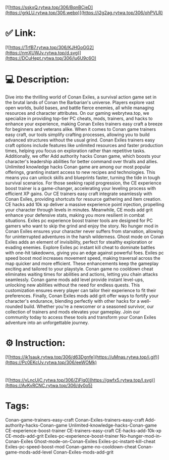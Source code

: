 [![https://sskxQ.rytwa.top/306/BqnBCjeD](https://grkLU.rytwa.top/306.webp)](https://i2g2ag.rytwa.top/306/ohPVLR)
# ✅ Link:
[![https://TrfB7.rytwa.top/306/KJHGoGG2](https://nmXUWJv.rytwa.top/d.svg)](https://DCuHept.rytwa.top/306/lu6U9c6O)
# 💻 Description:
Dive into the thrilling world of Conan Exiles, a survival action game set in the brutal lands of Conan the Barbarian's universe. Players explore vast open worlds, build bases, and battle fierce enemies, all while managing resources and character attributes. On our gaming webrytwa.top, we specialize in providing top-tier PC cheats, mods, trainers, and hacks to enhance your experience, making Conan Exiles trainers easy craft a breeze for beginners and veterans alike.
When it comes to Conan game trainers easy craft, our tools simplify crafting processes, allowing you to build advanced structures without the usual grind. Conan Exiles trainers easy craft options include features like unlimited resources and faster production times, helping you focus on exploration rather than repetitive tasks. Additionally, we offer Add authority hacks Conan game, which boosts your character's leadership abilities for better command over thralls and allies.
Unlimited knowledge hacks Conan game are among our most popular offerings, granting instant access to new recipes and technologies. This means you can unlock skills and blueprints faster, turning the tide in tough survival scenarios. For those seeking rapid progression, the CE experience boost trainer is a game-changer, accelerating your leveling process with efficient XP gains.
Our CE trainers easy craft integrate seamlessly with Conan Exiles, providing shortcuts for resource gathering and item creation. CE hacks add 10k xp deliver a massive experience point injection, propelling your character through levels in minutes. Meanwhile, CE mods add grit enhance your defensive stats, making you more resilient in combat situations.
Exiles pc experience boost trainer tools are designed for PC gamers who want to skip the grind and enjoy the story. No hunger mod in Conan Exiles ensures your character never suffers from starvation, allowing for uninterrupted adventures in the harsh wilderness. Ghost mode on Conan Exiles adds an element of invisibility, perfect for stealthy exploration or evading enemies.
Explore Exiles pc instant kill cheat to dominate battles with one-hit takedowns, giving you an edge against powerful foes. Exiles pc speed boost mod increases movement speed, making traversal across the map quicker and more efficient. These enhancements keep the gameplay exciting and tailored to your playstyle.
Conan game no cooldown cheat eliminates waiting times for abilities and actions, letting you chain attacks seamlessly. Conan game mods add level provide instant level-ups, unlocking new abilities without the need for endless quests. This customization ensures every player can tailor their experience to fit their preferences.
Finally, Conan Exiles mods add grit offer ways to fortify your character's endurance, blending perfectly with other hacks for a well-rounded build. Whether you're a newcomer or a seasoned survivor, our collection of trainers and mods elevates your gameplay. Join our community today to access these tools and transform your Conan Exiles adventure into an unforgettable journey.

# ⚙️ Instruction:
[![https://ik1sauk.rytwa.top/306/d63Dgnfe](https://uMnas.rytwa.top/i.gif)](https://Pc0EKcUv.rytwa.top/306/eeWOMk)
#
[![https://vLncUjC.rytwa.top/306/ZjFlq0](https://gwfx5.rytwa.top/l.svg)](https://AvKvRCNC.rytwa.top/306/dy0o5)
# Tags:
Conan-game-trainers-easy-craft Conan-Exiles-trainers-easy-craft Add-authority-hacks-Conan-game Unlimited-knowledge-hacks-Conan-game CE-experience-boost-trainer CE-trainers-easy-craft CE-hacks-add-10k-xp CE-mods-add-grit Exiles-pc-experience-boost-trainer No-hunger-mod-in-Conan-Exiles Ghost-mode-on-Conan-Exiles Exiles-pc-instant-kill-cheat Exiles-pc-speed-boost-mod Conan-game-no-cooldown-cheat Conan-game-mods-add-level Conan-Exiles-mods-add-grit






